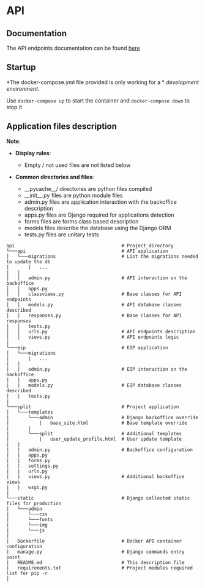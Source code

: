 # API

## Documentation

The API endpoints documentation can be found [here](https://documenter.getpostman.com/view/6975668/S1EUtFTJ?version=latest)

## Startup

*The docker-compose.yml file provided is only working for a *
*development environment.*

Use `docker-compose up` to start the container
and `docker-compose down` to stop it

## Application files description

**Note**:
- **Display rules**:

  - Empty / not used files are not listed below


- **Common directories and files**:

  - \_\_pycache__/ directories are python files compiled
  - \_\_init__.py files are python module files
  - admin.py files are application interaction with the backoffice description
  - apps.py files are Django required for applications detection
  - forms files are forms class based description
  - models files describe the database using the Django ORM
  - tests.py files are unitary tests



```
api                                       # Project directory
└───api                                   # API application
│   └───migrations                        # List the migrations needed to update the db
|       |   ...
|   |
│   │   admin.py                          # API interaction on the backoffice
│   │   apps.py
│   │   classviews.py                     # Base classes for API endpoints
│   │   models.py                         # API database classes described
│   │   responses.py                      # Base classes for API responses
│   │   tests.py
│   │   urls.py                           # API endpoints description
│   │   views.py                          # API endpoints logic
|
└───eip                                   # EIP application
│   └───migrations
|       |   ...
|   |
|   |   admin.py                          # EIP interaction on the backoffice
|   |   apps.py
|   |   models.py                         # EIP database classes described
|   |   tests.py
|
└───split                                 # Project application
│   └───templates
|       └───admin                         # Django backoffice override
|           |   base_site.html            # Base template override
|       |
|       └───split                         # Additional templates
|           |   user_update_profile.html  # User update template
|   |   
|   |   admin.py                          # Backoffice configuration
|   |   apps.py
|   |   forms.py
|   |   settings.py
|   |   urls.py
|   |   views.py                          # Additional backoffice views
|   |   wsgi.py
|
└───static                                # Django collected static files for production
│   └───admin
|       └───css
|       └───fonts
|       └───img
|       └───js
|
|   Dockerfile                            # Docker API container configuration
|   manage.py                             # Django commands entry point
|   README.md                             # This description file
|   requirements.txt                      # Project modules required list for pip -r
│
```
